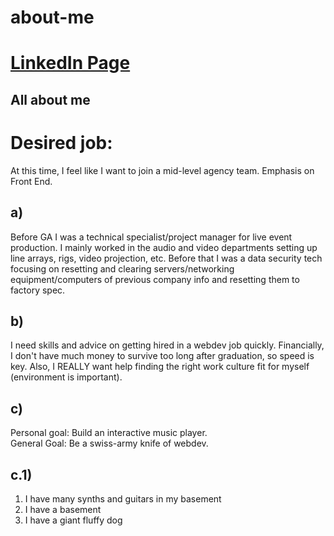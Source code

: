 # about-me

# [LinkedIn Page](https://www.linkedin.com/in/tylershockey/)

## All about me

# Desired job:
At this time, I feel like I want to join a mid-level agency team.  Emphasis on Front End.

## a) 
Before GA I was a technical specialist/project manager for live event production.  I mainly worked in the audio and video departments setting up line arrays, rigs, video projection, etc.  Before that I was a data security tech focusing on resetting and clearing servers/networking equipment/computers of previous company info and resetting them to factory spec.

## b) 
I need skills and advice on getting hired in a webdev job quickly.  Financially, I don't have much money to survive too long after graduation, so speed is key.  Also, I REALLY want help finding the right work culture fit for myself (environment is important).

## c) 
Personal goal: Build an interactive music player.  
General Goal: Be a swiss-army knife of webdev.

## c.1)	
1.  I have many synths and guitars in my basement
2.  I have a basement
3.  I have a giant fluffy dog


